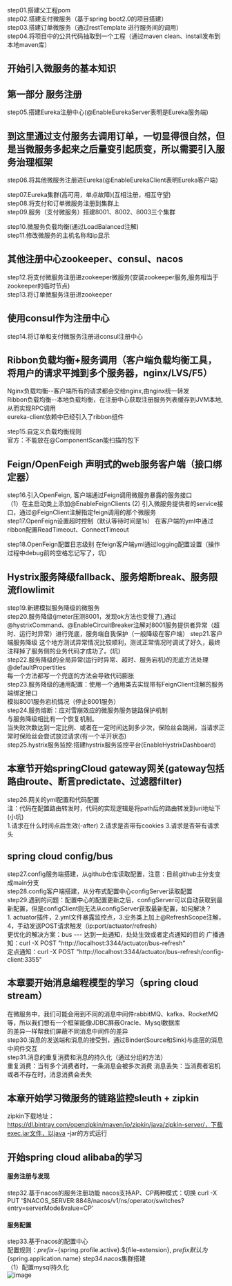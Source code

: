 step01.搭建父工程pom  
step02.搭建支付微服务（基于spring boot2.0的项目搭建）  
step03.搭建订单微服务（通过restTemplate 进行服务间的调用）   
step04.将项目中的公共代码抽取到一个工程（通过maven clean、install发布到本地maven库）  


## 开始引入微服务的基本知识
## 第一部分 服务注册
step05.搭建Eureka注册中心(@EnableEurekaServer表明是Eureka服务端)  
## 到这里通过支付服务去调用订单，一切显得很自然，但是当微服务多起来之后量变引起质变，所以需要引入服务治理框架 
step06.将其他微服务注册进Eureka(@EnableEurekaClient表明Eureka客户端)  

step07.Eureka集群(高可用，单点故障)(互相注册，相互守望)  
step08.将支付和订单微服务注册到集群上  
step09.服务（支付微服务）搭建8001、8002、8003三个集群  

step10.微服务负载均衡(通过LoadBalanced注解)  
step11.修改微服务的主机名称和ip显示  

## 其他注册中心zookeeper、consul、nacos
step12.将支付微服务注册进zookeeper微服务(安装zookeeper服务,服务相当于zookeeper的临时节点)  
step13.将订单微服务注册进zookeeper  

## 使用consul作为注册中心
step14.将订单和支付微服务注册进consul注册中心

## Ribbon负载均衡+服务调用（客户端负载均衡工具，将用户的请求平摊到多个服务器，nginx/LVS/F5）
  Nginx负载均衡--客户端所有的请求都会交给nginx,由nginx统一转发  
  Ribbon负载均衡--本地负载均衡，在注册中心获取注册服务列表缓存到JVM本地,从而实现RPC调用  
  eureka-client依赖中已经引入了ribbon组件
  
step15.自定义负载均衡规则  
  官方：不能放在@ComponentScan能扫描的包下  
## Feign/OpenFeigh 声明式的web服务客户端（接口绑定器）
step16.引入OpenFeign, 客户端通过Feign调用微服务暴露的服务接口  
   （1）在主启动类上添加@EnableFeignClients
    (2) 引入微服务提供者的service接口，通过@FeignClient注解指定feign调用的那个微服务     
step17.OpenFeign设置超时控制（默认等待时间是1s） 
    在客户端的yml中通过ribbon配置ReadTimeout、ConnectTimeout

step18.OpenFeign配置日志级别
    在feign客户端yml通过logging配置设置（操作过程中debug前的空格忘记写了，坑）
## Hystrix服务降级fallback、服务熔断break、服务限流flowlimit   
step19.新建模拟服务降级的微服务  
step20.服务降级(jmeter压测8001，发现ok方法也变慢了),通过@hystrixCommand、@EnableCircuitBreaker注解对8001服务提供者异常（超时、运行时异常）进行兜底，服务端自我保护（一般降级在客户端） 
step21.客户端服务降级
       这个地方测试异常情况比较顺利，测试正常情况时调试了好久，最终注释掉了服务侧的业务代码才成功了。(坑)   
step22.服务降级的全局异常(运行时异常、超时、服务宕机)的兜底方法处理 @defaultPropertities   
       每一个方法都写一个兜底的方法会导致代码膨胀  
step23.服务降级的通用配置：使用一个通用类去实现带有FeignClient注解的服务端绑定接口  
       模拟8001服务宕机情况（停止8001服务）  
step24.服务熔断：应对雪崩效应的微服务服务链路保护机制   
       与服务降级相比有一个恢复机制。  
       当失败次数达到一定比例、或者在一定时间达到多少次，保险丝会跳闸，当请求正常时保险丝会尝试放过请求(有一个半开状态)  
step25.hystrix服务监控:搭建hystrix服务监控平台(EnableHystrixDashboard)            

## 本章节开始springCloud gateway网关(gateway包括路由route、断言predictate、过滤器filter)   
step26.网关的yml配置和代码配置  
       注：代码在配置路由转发时，代码的实现逻辑是将path后的路由转发到uri地址下(小坑)  
       1.请求在什么时间点后生效(-after)
       2.请求是否带有cookies
       3.请求是否带有请求头    
       
## spring cloud config/bus
step27.config服务端搭建，从github仓库读取配置，注意：目前github主分支变成main分支  
step28.config客户端搭建，从分布式配置中心configServer读取配置  
step29.遇到的问题：配置中心的配置更新之后，configServer可以自动获取到最新配置，但是configClient则无法从configServer获取最新配置，如何解决？  
       1. actuator插件，2.yml文件暴露监控点，3.业务类上加上@RefreshScope注解，4，手动发送POST请求触发（ip:port/actuator/refresh）  
       更优化的解决方案：bus --- 达到一处通知，处处生效或者定点通知的目的
       广播通知：curl -X POST "http://localhost:3344/actuator/bus-refresh"  
       定点通知：curl -X POST "http://localhost:3344/actuator/bus-refresh/config-client:3355"   

## 本章要开始消息编程模型的学习（spring cloud stream）
在微服务中，我们可能会用到不同的消息中间件rabbitMQ、kafka、RocketMQ等，所以我们想有一个框架能像JDBC屏蔽Oracle、Mysql数据库  
的差异一样帮我们屏蔽不同消息中间件的差异  
step30.消息的发送端和消息的接受到，通过Binder(Source和Sink)与底层的消息中间件交互  
step31.消息的重复消费和消息的持久化（通过分组的方法）  
       重复消费：当有多个消费者时，一条消息会被多次消费
       消息丢失：当消费者宕机或者不存在时，消息消费会丢失  

## 本章开始学习微服务的链路监控sleuth + zipkin
zipkin下载地址：https://dl.bintray.com/openzipkin/maven/io/zipkin/java/zipkin-server/，下载exec.jar文件，以java -jar的方式运行    
    

## 开始spring cloud alibaba的学习
#### 服务注册与发现
step32.基于nacos的服务注册功能
       nacos支持AP、CP两种模式：切换 curl -X PUT '$NACOS_SERVER:8848/nacos/v1/ns/operator/switches?entry=serverMode&value=CP'  

#### 服务配置
step33.基于nacos的配置中心  
配置规则：${prefix}-${spring.profile.active}.${file-extension}, ${prefix}默认为${spring.application.name}
step34.nacos集群搭建  
（1）配置mysql持久化  
![image](https://share.weiyun.com/FyJtnNbZ)

